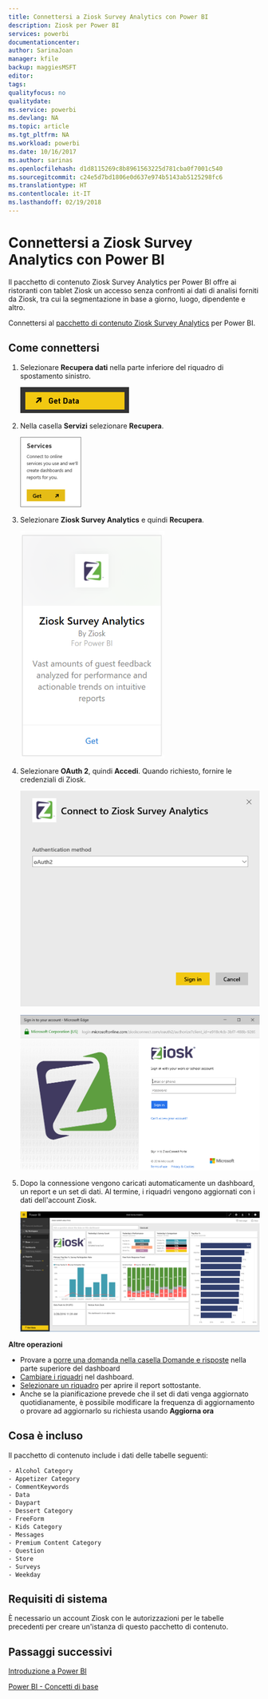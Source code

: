 ```yaml
---
title: Connettersi a Ziosk Survey Analytics con Power BI
description: Ziosk per Power BI
services: powerbi
documentationcenter: 
author: SarinaJoan
manager: kfile
backup: maggiesMSFT
editor: 
tags: 
qualityfocus: no
qualitydate: 
ms.service: powerbi
ms.devlang: NA
ms.topic: article
ms.tgt_pltfrm: NA
ms.workload: powerbi
ms.date: 10/16/2017
ms.author: sarinas
ms.openlocfilehash: d1d8115269c8b8961563225d781cba0f7001c540
ms.sourcegitcommit: c24e5d7bd1806e0d637e974b5143ab5125298fc6
ms.translationtype: HT
ms.contentlocale: it-IT
ms.lasthandoff: 02/19/2018
---
```

# <a name="connect-to-ziosk-survey-analytics-with-power-bi"></a>Connettersi a Ziosk Survey Analytics con Power BI
Il pacchetto di contenuto Ziosk Survey Analytics per Power BI offre ai ristoranti con tablet Ziosk un accesso senza confronti ai dati di analisi forniti da Ziosk, tra cui la segmentazione in base a giorno, luogo, dipendente e altro.

Connettersi al [pacchetto di contenuto Ziosk Survey Analytics](https://app.powerbi.com/getdata/services/ziosk-survey-analytics) per Power BI.

## <a name="how-to-connect"></a>Come connettersi
1. Selezionare **Recupera dati** nella parte inferiore del riquadro di spostamento sinistro.  
   
    ![](media/service-connect-to-ziosk/getdata.png)
2. Nella casella **Servizi** selezionare **Recupera**.  
   
    ![](media/service-connect-to-ziosk/services.png)
3. Selezionare **Ziosk Survey Analytics** e quindi **Recupera**.  
   
    ![](media/service-connect-to-ziosk/ziosk.png)
4. Selezionare **OAuth 2**, quindi **Accedi**. Quando richiesto, fornire le credenziali di Ziosk.
   
    ![](media/service-connect-to-ziosk/creds.png)
   
    ![](media/service-connect-to-ziosk/creds2.png)
5. Dopo la connessione vengono caricati automaticamente un dashboard, un report e un set di dati. Al termine, i riquadri vengono aggiornati con i dati dell'account Ziosk.
   
    ![](media/service-connect-to-ziosk/dashboard.png)

**Altre operazioni**

* Provare a [porre una domanda nella casella Domande e risposte](power-bi-q-and-a.md) nella parte superiore del dashboard
* [Cambiare i riquadri](service-dashboard-edit-tile.md) nel dashboard.
* [Selezionare un riquadro](service-dashboard-tiles.md) per aprire il report sottostante.
* Anche se la pianificazione prevede che il set di dati venga aggiornato quotidianamente, è possibile modificare la frequenza di aggiornamento o provare ad aggiornarlo su richiesta usando **Aggiorna ora**

## <a name="whats-included"></a>Cosa è incluso
Il pacchetto di contenuto include i dati delle tabelle seguenti:  

    - Alcohol Category  
    - Appetizer Category  
    - CommentKeywords  
    - Data  
    - Daypart  
    - Dessert Category  
    - FreeForm  
    - Kids Category  
    - Messages  
    - Premium Content Category  
    - Question  
    - Store  
    - Surveys  
    - Weekday  


## <a name="system-requirements"></a>Requisiti di sistema
È necessario un account Ziosk con le autorizzazioni per le tabelle precedenti per creare un'istanza di questo pacchetto di contenuto.

## <a name="next-steps"></a>Passaggi successivi
[Introduzione a Power BI](service-get-started.md)

[Power BI - Concetti di base](service-basic-concepts.md)

